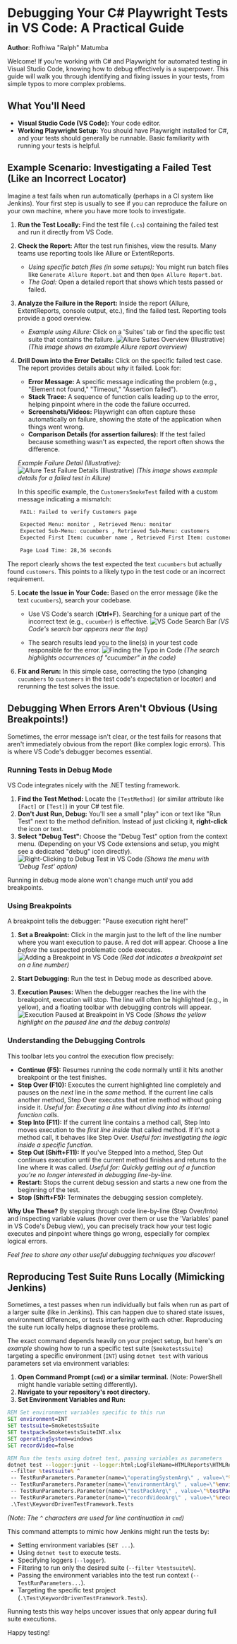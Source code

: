 # Debugging Your C# Playwright Tests in VS Code: A Practical Guide

**Author**: Rofhiwa "Ralph" Matumba

Welcome! If you're working with C# and Playwright for automated testing in Visual Studio Code, knowing how to debug effectively is a superpower. This guide will walk you through identifying and fixing issues in your tests, from simple typos to more complex problems.

## What You'll Need

* **Visual Studio Code (VS Code):** Your code editor.
* **Working Playwright Setup:** You should have Playwright installed for C#, and your tests should generally be runnable. Basic familiarity with running your tests is helpful.

## Example Scenario: Investigating a Failed Test (Like an Incorrect Locator)

Imagine a test fails when run automatically (perhaps in a CI system like Jenkins). Your first step is usually to see if you can reproduce the failure on your own machine, where you have more tools to investigate.

1. **Run the Test Locally:** Find the test file (`.cs`) containing the failed test and run it directly from VS Code.
2. **Check the Report:** After the test run finishes, view the results. Many teams use reporting tools like Allure or ExtentReports.
    * *Using specific batch files (in some setups):* You might run batch files like `Generate Allure Report.bat` and then `Open Allure Report.bat`.
    * *The Goal:* Open a detailed report that shows which tests passed or failed.

3. **Analyze the Failure in the Report:** Inside the report (Allure, ExtentReports, console output, etc.), find the failed test. Reporting tools provide a good overview.

    * *Example using Allure:* Click on a 'Suites' tab or find the specific test suite that contains the failure.
        ![Allure Suites Overview (Illustrative)](image-14.png) *(This image shows an example Allure report overview)*

4. **Drill Down into the Error Details:** Click on the specific failed test case. The report provides details about *why* it failed. Look for:
    * **Error Message:** A specific message indicating the problem (e.g., "Element not found," "Timeout," "Assertion failed").
    * **Stack Trace:** A sequence of function calls leading up to the error, helping pinpoint where in the code the failure occurred.
    * **Screenshots/Videos:** Playwright can often capture these automatically on failure, showing the state of the application when things went wrong.
    * **Comparison Details (for assertion failures):** If the test failed because something wasn't as expected, the report often shows the difference.

    *Example Failure Detail (Illustrative):*
    ![Allure Test Failure Details (Illustrative)](image-15.png) *(This image shows example details for a failed test in Allure)*

    In this specific example, the `CustomersSmokeTest` failed with a custom message indicating a mismatch:

```txt
    FAIL: Failed to verify Customers page 

    Expected Menu: monitor , Retrieved Menu: monitor 
    Expected Sub-Menu: cucumbers , Retrieved Sub-Menu: customers 
    Expected First Item: cucumber name , Retrieved First Item: customer name

    Page Load Time: 28,36 seconds
```

The report clearly shows the test expected the text `cucumbers` but actually found `customers`. This points to a likely typo in the test code or an incorrect requirement.

5. **Locate the Issue in Your Code:** Based on the error message (like the text `cucumbers`), search your codebase.
    * Use VS Code's search (**Ctrl+F**). Searching for a unique part of the incorrect text (e.g., `cucumber`) is effective.
    ![VS Code Search Bar](image-16.png) *(VS Code's search bar appears near the top)*

    * The search results lead you to the line(s) in your test code responsible for the error.
    ![Finding the Typo in Code](image-17.png) *(The search highlights occurrences of "cucumber" in the code)*

6. **Fix and Rerun:** In this simple case, correcting the typo (changing `cucumbers` to `customers` in the test code's expectation or locator) and rerunning the test solves the issue.

## Debugging When Errors Aren't Obvious (Using Breakpoints!)

Sometimes, the error message isn't clear, or the test fails for reasons that aren't immediately obvious from the report (like complex logic errors). This is where VS Code's debugger becomes essential.

### Running Tests in Debug Mode

VS Code integrates nicely with the .NET testing framework.

1. **Find the Test Method:** Locate the `[TestMethod]` (or similar attribute like `[Fact]` or `[Test]`) in your C# test file.
2. **Don't Just Run, Debug:** You'll see a small "play" icon or text like "Run Test" next to the method definition. Instead of just clicking it, **right-click** the icon or text.
3. **Select "Debug Test":** Choose the "Debug Test" option from the context menu. (Depending on your VS Code extensions and setup, you might see a dedicated "debug" icon directly).
    ![Right-Clicking to Debug Test in VS Code](image-18.png) *(Shows the menu with 'Debug Test' option)*

Running in debug mode alone won't change much *until* you add breakpoints.

### Using Breakpoints

A breakpoint tells the debugger: "Pause execution right here!"

1. **Set a Breakpoint:** Click in the margin just to the left of the line number where you want execution to pause. A red dot will appear. Choose a line *before* the suspected problematic code executes.
    ![Adding a Breakpoint in VS Code](image-19.png) *(Red dot indicates a breakpoint set on a line number)*

2. **Start Debugging:** Run the test in Debug mode as described above.
3. **Execution Pauses:** When the debugger reaches the line with the breakpoint, execution will stop. The line will often be highlighted (e.g., in yellow), and a floating toolbar with debugging controls will appear.
    ![Execution Paused at Breakpoint in VS Code](image-20.png) *(Shows the yellow highlight on the paused line and the debug controls)*

### Understanding the Debugging Controls

This toolbar lets you control the execution flow precisely:

* **Continue (F5):** Resumes running the code normally until it hits another breakpoint or the test finishes.
* **Step Over (F10):** Executes the current highlighted line completely and pauses on the *next* line in the *same* method. If the current line calls another method, Step Over executes that entire method without going inside it. *Useful for: Executing a line without diving into its internal function calls.*
* **Step Into (F11):** If the current line contains a method call, Step Into moves execution to the *first line inside* that called method. If it's not a method call, it behaves like Step Over. *Useful for: Investigating the logic inside a specific function.*
* **Step Out (Shift+F11):** If you've Stepped Into a method, Step Out continues execution until the current method finishes and returns to the line where it was called. *Useful for: Quickly getting out of a function you're no longer interested in debugging line-by-line.*
* **Restart:** Stops the current debug session and starts a new one from the beginning of the test.
* **Stop (Shift+F5):** Terminates the debugging session completely.

**Why Use These?** By stepping through code line-by-line (Step Over/Into) and inspecting variable values (hover over them or use the 'Variables' panel in VS Code's Debug view), you can precisely track how your test logic executes and pinpoint where things go wrong, especially for complex logical errors.

*Feel free to share any other useful debugging techniques you discover!*

## Reproducing Test Suite Runs Locally (Mimicking Jenkins)

Sometimes, a test passes when run individually but fails when run as part of a larger suite (like in Jenkins). This can happen due to shared state issues, environment differences, or tests interfering with each other. Reproducing the suite run locally helps diagnose these problems.

The exact command depends heavily on your project setup, but here's *an example* showing how to run a specific test suite (`SmoketestsSuite`) targeting a specific environment (`INT`) using `dotnet test` with various parameters set via environment variables:

1. **Open Command Prompt (`cmd`) or a similar terminal.** (Note: PowerShell might handle variable setting differently).
2. **Navigate to your repository's root directory.**
3. **Set Environment Variables and Run:**

```cmd
REM Set environment variables specific to this run
SET environment=INT
SET testsuite=SmoketestsSuite
SET testpack=SmoketestsSuiteINT.xlsx
SET operatingSystem=windows
SET recordVideo=false 

REM Run the tests using dotnet test, passing variables as parameters
dotnet test --logger:junit --logger:html;LogFileName=HTMLReports\HTMLReport.html ^
 --filter %testsuite% ^
 -- TestRunParameters.Parameter(name=\"operatingSystemArg\" , value=\"%operatingSystem%\") ^
 -- TestRunParameters.Parameter(name=\"environmentArg\" , value=\"%environment%\") ^
 -- TestRunParameters.Parameter(name=\"testPackArg\" , value=\"%testPack%\") ^
 -- TestRunParameters.Parameter(name=\"recordVideoArg\" , value=\"%recordVideo%\") ^
 .\Test\KeywordDrivenTestFramework.Tests
```

*(Note: The `^` characters are used for line continuation in `cmd`)*

This command attempts to mimic how Jenkins might run the tests by:

* Setting environment variables (`SET ...`).
* Using `dotnet test` to execute tests.
* Specifying loggers (`--logger`).
* Filtering to run only the desired suite (`--filter %testsuite%`).
* Passing the environment variables into the test run context (`-- TestRunParameters...`).
* Targeting the specific test project (`.\Test\KeywordDrivenTestFramework.Tests`).

Running tests this way helps uncover issues that only appear during full suite executions.

Happy testing!
